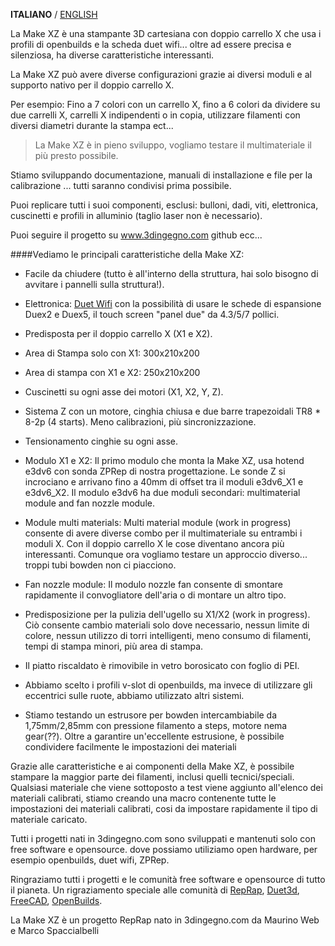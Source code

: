 **ITALIANO** / [ENGLISH](README.md)

La Make XZ è una stampante 3D cartesiana con doppio carrello X che usa i profili di openbuilds e la scheda duet wifi... oltre ad essere precisa e silenziosa, ha diverse caratteristiche interessanti.

La Make XZ può avere diverse configurazioni grazie ai diversi moduli e al supporto nativo per il doppio carrello X.

Per esempio: Fino a 7 colori con un carrello X, fino a 6 colori da dividere su due carrelli X, carrelli X indipendenti o in copia, utilizzare filamenti con diversi diametri durante la stampa ect...

>La Make XZ è in pieno sviluppo, vogliamo testare il multimateriale il più presto possibile.

Stiamo sviluppando documentazione, manuali di installazione e file per la calibrazione ... tutti saranno condivisi prima possibile.

Puoi replicare tutti i suoi componenti, esclusi: bulloni, dadi, viti, elettronica, cuscinetti e profili in alluminio (taglio laser non è necessario).

Puoi seguire il progetto su www.3dingegno.com github ecc...

####Vediamo le principali caratteristiche della Make XZ:

- Facile da chiudere (tutto è all'interno della struttura, hai solo bisogno di avvitare i pannelli sulla struttura!).

- Elettronica: [Duet Wifi](https://www.duet3d.com/DuetWifi) con la possibilità di usare le schede di espansione Duex2 e Duex5, il touch screen "panel due" da 4.3/5/7 pollici.

- Predisposta per il doppio carrello X (X1 e X2).

- Area di Stampa solo con X1: 300x210x200
- Area di stampa con X1 e X2: 250x210x200

- Cuscinetti su ogni asse dei motori (X1, X2, Y, Z).

- Sistema Z con un motore, cinghia chiusa e due barre trapezoidali TR8 * 8-2p (4 starts). Meno calibrazioni, più sincronizzazione.

- Tensionamento cinghie su ogni asse.

- Modulo X1 e X2: Il primo modulo che monta la Make XZ, usa hotend e3dv6 con sonda  ZPRep di nostra progettazione. Le sonde Z si incrociano e arrivano fino a 40mm di offset tra il moduli e3dv6_X1 e e3dv6_X2. Il modulo e3dv6 ha due moduli secondari: multimaterial module and fan nozzle module.

- Module multi materials: Multi material module (work in progress) consente di avere diverse combo per il multimateriale su entrambi i moduli X. Con il doppio carrello X le cose diventano ancora più interessanti. Comunque ora vogliamo testare un approccio diverso... troppi tubi bowden non ci piacciono.

- Fan nozzle module: Il modulo nozzle fan consente di smontare rapidamente il convogliatore dell'aria o di montare un altro tipo.

- Predisposizione per la pulizia dell'ugello su X1/X2 (work in progress). Ciò consente cambio materiali solo dove necessario, nessun limite di colore, nessun utilizzo di torri intelligenti, meno consumo di filamenti, tempi di stampa minori, più area di stampa.

- Il piatto riscaldato è rimovibile in vetro borosicato con foglio di PEI.

- Abbiamo scelto i profili v-slot di openbuilds, ma invece di utilizzare gli eccentrici sulle ruote, abbiamo utilizzato altri sistemi.

- Stiamo testando un estrusore per bowden intercambiabile da 1,75mm/2,85mm con pressione filamento a steps, motore nema gear(??). Oltre a garantire un'eccellente estrusione, è possibile condividere facilmente le impostazioni dei materiali

Grazie alle caratteristiche e ai componenti della Make XZ, è possibile stampare la maggior parte dei filamenti, inclusi quelli tecnici/speciali. Qualsiasi materiale che viene sottoposto a test viene aggiunto all'elenco dei materiali calibrati, stiamo creando una macro contenente tutte le impostazioni dei materiali calibrati, cosi da impostare rapidamente il tipo di materiale caricato.

Tutti i progetti nati in 3dingegno.com sono sviluppati e mantenuti solo con free software e opensource. dove possiamo utiliziamo open hardware, per esempio openbuilds, duet wifi, ZPRep.

Ringraziamo tutti i progetti e le comunità free software e opensource di tutto il pianeta.
Un rigraziamento speciale alle comunità di [RepRap](http://forums.reprap.org/index.php), [Duet3d](https://www.duet3d.com/forum/), [FreeCAD](https://forum.freecadweb.org/), [OpenBuilds](http://openbuilds.org/).

La Make XZ è un progetto RepRap nato in 3dingegno.com da Maurino Web e Marco Spaccialbelli

